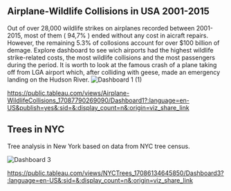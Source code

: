 ## Airplane-Wildlife Collisions in USA 2001-2015

Out of over 28,000 wildlife strikes on airplanes recorded between 2001-2015, most of them ( 94,7% ) ended without any cost in aicraft repairs.
However, the remaining 5.3% of collosions account for over $100 billion of demage. 
Explore dashboard to see wich airports had the highest wildlife strike-related costs, the most wildlife collisions and the most passengers during the period.
It is worth to look at the famous crash of a plane taking off from  LGA airport  which, after colliding with geese, made an emergency landing on the Hudson River.
![Dashboard 1 (1)](https://github.com/GrzegorzCiepiel/Tableau_projects/assets/135313652/79f60c57-3e01-4bbd-996b-8f934ef307b9)

https://public.tableau.com/views/Airplane-WildlifeCollisions_17087790269090/Dashboard1?:language=en-US&publish=yes&:sid=&:display_count=n&:origin=viz_share_link

 ## Trees in NYC
 
Tree analysis in New York based on data from NYC tree census.

![Dashboard 3](https://github.com/GrzegorzCiepiel/Tableau_projects/assets/135313652/d7305753-8f86-4f66-83aa-6af5cb71933c)

https://public.tableau.com/views/NYCTrees_17086134645850/Dashboard3?:language=en-US&:sid=&:display_count=n&:origin=viz_share_link
